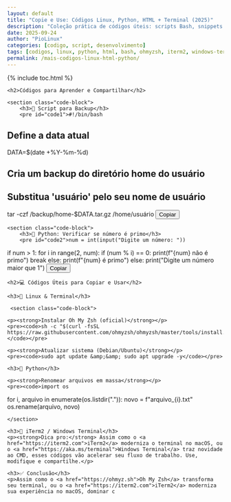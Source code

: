 ```yaml
---
layout: default
title: "Copie e Use: Códigos Linux, Python, HTML + Terminal (2025)"
description: "Coleção prática de códigos úteis: scripts Bash, snippets HTML, exemplos em Python, configurações de Oh My Zsh, iTerm2 e Windows Terminal."
date: 2025-09-24
author: "PioLinux"
categories: [codigo, script, desenvolvimento]
tags: [codigos, linux, python, html, bash, ohmyzsh, iterm2, windows-terminal]
permalink: /mais-codigos-linux-html-python/
---
```


{% include toc.html %}



<script>
        function copyCode(id) {
            const element = document.getElementById(id);
            const textToCopy = element.innerText;
            navigator.clipboard.writeText(textToCopy).then(() => {
                alert("Código copiado!");
            }).catch(err => {
                console.error('Erro ao copiar o código: ', err);
            });
        }
    </script>



<section class="post-content">

    <h2>Códigos para Aprender e Compartilhar</h2>

    <section class="code-block">
        <h3>📁 Script para Backup</h3>
        <pre id="code1">#!/bin/bash
# Define a data atual
DATA=$(date +%Y-%m-%d)
# Cria um backup do diretório home do usuário
# Substitua 'usuário' pelo seu nome de usuário
tar -czf /backup/home-$DATA.tar.gz /home/usuário</pre>
        <button onclick="copyCode('code1')">Copiar</button>
    </section>

    <section class="code-block">
        <h3>🧠 Python: Verificar se número é primo</h3>
        <pre id="code2">num = int(input("Digite um número: "))
if num > 1:
    for i in range(2, num):
        if (num % i) == 0:
            print(f"{num} não é primo")
            break
    else:
        print(f"{num} é primo")
else:
    print("Digite um número maior que 1")</pre>
        <button onclick="copyCode('code2')">Copiar</button>
    </section>

   

    <h2>💻 Códigos Úteis para Copiar e Usar</h2>

    <h3>🐧 Linux & Terminal</h3>

     <section class="code-block">
    
    <p><strong>Instalar Oh My Zsh (oficial)</strong></p>
    <pre><code>sh -c "$(curl -fsSL https://raw.githubusercontent.com/ohmyzsh/ohmyzsh/master/tools/install.sh)"</code></pre>
</section>

 <section class="code-block">

    <p><strong>Atualizar sistema (Debian/Ubuntu)</strong></p>
    <pre><code>sudo apt update &amp;&amp; sudo apt upgrade -y</code></pre>
</section>


   
   

    <h3>🐍 Python</h3>

 <section class="code-block">
    
    <p><strong>Renomear arquivos em massa</strong></p>
    <pre><code>import os
for i, arquivo in enumerate(os.listdir(".")):
    novo = f"arquivo_{i}.txt"
    os.rename(arquivo, novo)</code></pre>

    </section>

    <h3>🔧 iTerm2 / Windows Terminal</h3>
    <p><strong>Dica pro:</strong> Assim como o <a href="https://iterm2.com">iTerm2</a> moderniza o terminal no macOS, ou o <a href="https://aka.ms/terminal">Windows Terminal</a> traz novidade ao CMD, esses códigos vão acelerar seu fluxo de trabalho. Use, modifique e compartilhe.</p>

    <h3>✅ Conclusão</h3>
    <p>Assim como o <a href="https://ohmyz.sh">Oh My Zsh</a> transforma seu terminal, ou o <a href="https://iterm2.com">iTerm2</a> moderniza sua experiência no macOS, dominar c
